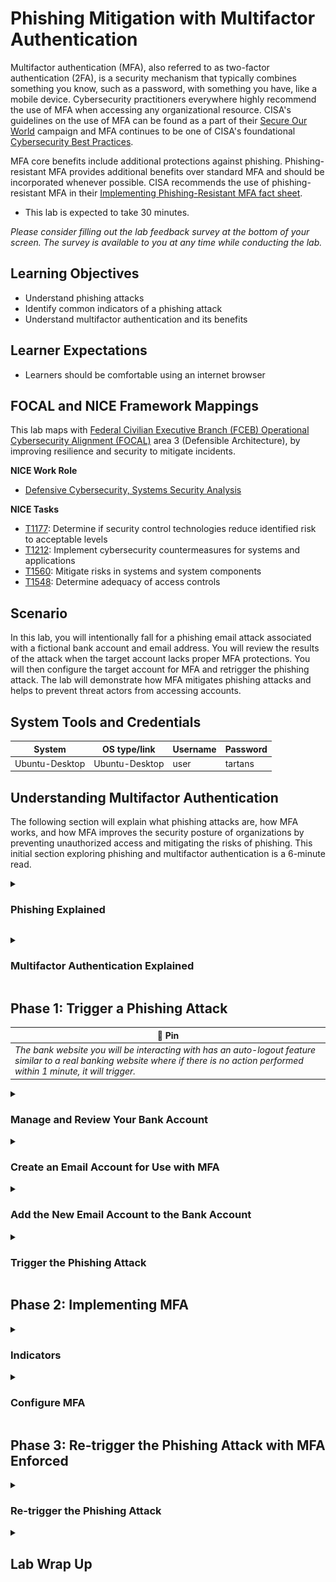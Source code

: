 # Phishing Mitigation with Multifactor Authentication

Multifactor authentication (MFA), also referred to as two-factor authentication (2FA), is a security mechanism that typically combines something you know, such as a password, with something you have, like a mobile device. Cybersecurity practitioners everywhere highly recommend the use of MFA when accessing any organizational resource. CISA's guidelines on the use of MFA can be found as a part of their <a href="https://www.cisa.gov/secure-our-world/require-multifactor-authentication" target="_blank">Secure Our World</a> campaign and MFA continues to be one of CISA's foundational <a href="https://www.cisa.gov/MFA" target="_blank">Cybersecurity Best Practices</a>.

MFA core benefits include additional protections against phishing. Phishing-resistant MFA provides additional benefits over standard MFA and should be incorporated whenever possible. CISA recommends the use of phishing-resistant MFA in their <a href="https://www.cisa.gov/sites/default/files/publications/fact-sheet-implementing-phishing-resistant-mfa-508c.pdf" target="_blank">Implementing Phishing-Resistant MFA fact sheet</a>.

- This lab is expected to take 30 minutes.

*Please consider filling out the lab feedback survey at the bottom of your screen. The survey is available to you at any time while conducting the lab.*

## Learning Objectives
- Understand phishing attacks
- Identify common indicators of a phishing attack
- Understand multifactor authentication and its benefits

## Learner Expectations
- Learners should be comfortable using an internet browser

## FOCAL and NICE Framework Mappings

This lab maps with <a href="https://www.cisa.gov/resources-tools/resources/federal-civilian-executive-branch-fceb-operational-cybersecurity-alignment-focal-plan" target="_blank">Federal Civilian Executive Branch (FCEB) Operational Cybersecurity Alignment (FOCAL)</a> area 3 (Defensible Architecture), by improving resilience and security to mitigate incidents.

**NICE Work Role**

- <a href="https://niccs.cisa.gov/workforce-development/nice-framework" target="_blank">Defensive Cybersecurity, Systems Security Analysis</a>

**NICE Tasks**

- <a href="https://niccs.cisa.gov/workforce-development/nice-framework" target="_blank">T1177</a>: Determine if security control technologies reduce identified risk to acceptable levels
- <a href="https://niccs.cisa.gov/workforce-development/nice-framework" target="_blank"> T1212</a>: Implement cybersecurity countermeasures for systems and applications
- <a href="https://niccs.cisa.gov/workforce-development/nice-framework" target="_blank">T1560</a>: Mitigate risks in systems and system components
- <a href="https://niccs.cisa.gov/workforce-development/nice-framework" target="_blank">T1548</a>: Determine adequacy of access controls

## Scenario

In this lab, you will intentionally fall for a phishing email attack associated with a fictional bank account and email address. You will review the results of the attack when the target account lacks proper MFA protections. You will then configure the target account for MFA and retrigger the phishing attack. The lab will demonstrate how MFA mitigates phishing attacks and helps to prevent threat actors from accessing accounts. 

## System Tools and Credentials

| System | OS type/link |  Username | Password |
|--------|---------|-----------|----------|
| Ubuntu-Desktop | Ubuntu-Desktop | user | tartans|

<!-- cut -->

## Understanding Multifactor Authentication

The following section will explain what phishing attacks are, how MFA works, and how MFA improves the security posture of organizations by preventing unauthorized access and mitigating the risks of phishing. This initial section exploring phishing and multifactor authentication is a 6-minute read.

<details> 
<summary> 
<h3>Phishing Explained</h3> 
</summary> 
<p> 

| &#128270; INFORMATION |
|---|

#### What is a Phishing attack?

Let's explore phishing attacks a bit further and how they relate to social engineering. More information can be found in this CISA article on <a href="https://www.cisa.gov/news-events/news/avoiding-social-engineering-and-phishing-attacks" target="_blank">Avoiding Social Engineering and Phishing Attacks </a>. 

In a social engineering attack, an attacker uses human interaction (i.e. social skills) to obtain or compromise information about an organization, its people or its computer systems. An attacker may seem unassuming and respectable, possibly claiming to be a new employee, repair person, or researcher. They may even offer authentic or forged credentials to support that identity. However, by simply asking questions, he or she may be able to piece together enough information to infiltrate an organization or its network.

An example of social engineering might be posing as an electrician and asking an unassuming employee for access to a data closet or server room to conduct repairs. Once inside, the attacker could plant a malicious device to aid in further compromises of the network systems.

A phishing attack is a form of social engineering. Phishing attacks use emails, text messages, or malicious websites to solicit personal information by posing as a trustworthy organization. For example, an attacker may send email seemingly from a reputable credit card company or financial institution that requests account information, often suggesting that there is a problem that requires urgent attention. When users respond with the requested information, attackers can use it to gain access to the victim's accounts.

While user training and awareness are always a crucial component of cybersecurity, technical controls like MFA add an additional layer of defense-in-depth to mitigate phishing attacks.

#### Indicators of a Phishing Attack 

Configuring your accounts with MFA may be helpful with the mitigation of phishing attacks, but it's not a panacea. User awareness and training is important to understand the indicators of phishing attempts so they can avoid providing personal information that will put them at risk.

Some of the most common indicators of a phishing attack are:

1. The address of the sender is suspicious or unknown. 

 - The account that sent you the message may initially appear legitimate or related to a business you use. But, upon closer inspection, you can see that it has some odd differences than other correspondence you've received from them. For example, a username of jennifersmith@group.com does not appear suspicious. However, an email address of jen.s.xyz@orgxyz.456123abc.org does. 

2. The greeting and/or signature in the message is generic.

 - The message may start with something like `Hello Sir/Ma'am` and not include any information that is specific to the receiver. This can be a strong indicator as malicious actors may be sending these attacks to many users and so they will not include personalized information specific to you. Salutations that address you incorrectly should also rouse suspicion.

3. Spoofed links and/or websites.

 - The message may provide a link to a website that looks real, but if you hover over it, you can see that the link is actually going to a website that looks similar. For example, www.bank0fus.org or www.bankofus.payme.com. One of these URLs uses a '0' instead of an 'o', while the other is masquerading as "bankofus", but actually belongs to the "payme.com" domain. If you suspect that a link in an email looks suspicious, never click the link provided and instead go directly to the well-known URL for the resource, e.g. www.bankofus.com, or contact that organization's support personnel for further assistance.

4. Spelling and Grammar

 - Real correspondence from a business/website normally contains little to no grammatical errors at all. Phishing emails often include bad grammar, misspellings, bad formatting, and/or poor sentence structure, depending on the primary language of the sender and the language of the intended target.

5. A Sense of Urgency

 - In many scenarios, phishing attacks will try to portray a sense of urgency or criticality to make the user worry or panic, which can often lead to following the messages recommendations hastily without doing their due diligence.

6. Suspicious attachments

 - Unexpected messages can contain odd or unrequested attachments. These attachments are often malicious in nature and having the user download and open them is a common way attackers attempt to get malware on the targets system.

These are the most common indicators of a phishing attack but are not an exhaustive list. To mitigate phishing attacks, it is vital that users always analyze any message that seems out of place. Always be wary of providing any sensitive information, clicking links, or downloading any files from senders or organizations you don't know.

More information can be found in this CISA article on <a href="https://www.cisa.gov/news-events/news/avoiding-social-engineering-and-phishing-attacks" target="_blank">Avoiding Social Engineering and Phishing Attacks </a>. 

#### Artificial Intelligence's Effect on Phishing

With the rise of Artificial Intelligence (AI) and Large Language Models (LLM), phishing indicators may not be as obvious or easy to spot. 

Prior to AI, spelling, grammar, and syntax were well-known indicators of an attempted phishing attack. However, with the widespread availability of AI and LLM, threat actors now have the ability to craft more realistic and compelling messages, as well as perform proof reading and grammar checks. AI can even produce realistic looking images and logos to further provide the appearance of legitimacy in phishing correspondence. Because of this, it is even more important that the user always put all correspondence they receive under the most critical scrutiny as phishing attacks are becoming even more realistic and less noticeable.

</details>
</p>

<details> 
<summary> 
<h3>Multifactor Authentication Explained</h3> 
</summary> 
<p> 


#### Multifactor Authentication

When accessing a resource that uses MFA, you must first provide the correct username and password credentials. Afterwards, you are asked for a second authentication token. Typically, this second authentication token is sent to either a mobile device application or email account. You must either approve and accept a prompt or enter the token into an additional logon field.

![MFA connection methods and certification of authenticity.](./img/mfa.png)

Only the holder of the mobile device, token, or account can retrieve the correct code and then pass it into the second authentication field.

![Verification code receipt.](./img/duo1.png)

*Retrieved from Duo's <a href="https://guide.duo.com/" target="_blank">Guide to Two-Factor Authentication</a>*

MFA tokens expire after a certain period, when a new token is requested, or when that token is successfully used to authenticate with the resource. Once a token is expired, it cannot be used again.

Mobile device applications like Duo or Google Authenticator provide in-app mechanisms for providing MFA tokens, but one of the most common methods of transmitting these tokens is via text message. In the case of MFA apps such as Duo or Google Authenticator an under-the-hood algorithm predetermines the codes to be used at specific times. For this to work, both the MFA service and the MFA application have to be synchronized with each other. However, this means that you do not have to explicitly request an MFA code be sent to you, you only need to enter the current code displayed in your MFA application.

![Mobile verification receipt.](./img/duo2.png)

*Retrieved from Duo's <a href="https://guide.duo.com/" target="_blank">Guide to Two-Factor Authentication</a>*

#### How does MFA improve security?

While the use of MFA adds an extra layer of authentication security, it also provides protections against the compromise of accounts. If a user's credentials were compromised for a specific resource, the malicious actor would still not be able to access the resource because they would not have access to the user's MFA device or email account. This of course presumes that the user's leaked credentials were not the same for both the target service and the email account in question. This is why password re-use across services is highly discouraged.

Additionally, users should never act upon unsolicited MFA requests. For example, when email addresses are leaked in a data breach, malicious actors will try to login to various services by using those email addresses. In the case of in-app MFA authentication prompts, the user might receive an unsolicited MFA prompt on their device and should ignore them.

![MFA approval receipt.](./img/duo3.png)

*Retrieved from Duo's <a href="https://guide.duo.com/" target="_blank">Guide to Two-Factor Authentication</a>*

A final threat with regards to phishing are well-crafted malicious sites that appear and function like the real thing. Phishing emails provide a link to a website that looks legitimate and will ask for the user's credentials and MFA code, only for this information to be captured and then used by the malicious actor.

A recent example of just this type of attack is outlined in <a href="https://www.troyhunt.com/a-sneaky-phish-just-grabbed-my-mailchimp-mailing-list/" target="_blank">Troy Hunt's blog</a>. Troy is well known for his outreach in cybersecurity education and awareness and runs the "Have I Been Pwned" site that allows individuals to query whether their accounts have been found in past public data breaches. Troy's case is an excellent example of how even the best and most well-versed cybersecurity experts can still be fooled by well-crafted phishing attacks. 

Phishing continues to pose a cybersecurity risk to users and their organization. This lab will demonstrate MFA when accessing a fictional banking website and how the use of MFA can help mitigate the risks of phishing attempts by ensuring users use MFA when accessing these resources.

</p>
</details>

## Phase 1: Trigger a Phishing Attack

| &#128204; Pin |
|---|
|_The bank website you will be interacting with has an auto-logout feature similar to a real banking website where if there is no action performed within 1 minute, it will trigger._|

<details>
<summary>
<h3>Manage and Review Your Bank Account</h3>
</summary>
<p>

1. Open the `Ubuntu-Desktop` system console and login with the username `user` and the password `tartans`. Once logged in, double-click the Firefox icon from the Desktop.

2. (**Ubuntu-Desktop**, **Firefox**) In Firefox, open a second tab (leaving the home page of `https://skills.hub` open) and browse to the URL `https://steelbankofbravos.skills.hub`. When prompted with the certificate warning page, click `Advanced`, and then `Accept the Risk and Continue`. You should then be presented with the bank's welcome page.

![Steel Bank of Bravos login page.](./img/p1_1.png)

3. (**Ubuntu-Desktop**, **Firefox**) Click on the `Login` tab, and then login to the website with the following credentials:

Username: `the_hand`
Password: `noDebts`

![Mock bank account balances.](./img/p1_2.png)

*Note: You can ignore any popups that ask if you would like to save your password in the browser.*

You will have access to a few different bank accounts with unique types and balances. Let's interact with one of them to review the types of information these accounts contain.

4. (**Ubuntu-Desktop**, **Firefox**) Click on the first account number `123456789`. 
 
Just like a normal bank account, each account's page lists the previous transactions. 

5. (**Ubuntu-Desktop**, **Firefox**) Click on the browser's back button to go back to the `Accounts` page or click on the 'Accounts' tab directly.

| &#128204; NOTE |
|---|
|Take note of the current balances of your accounts. It will be important to keep track of these as you continue the lab.|

**Knowledge Check Question 1:** *Which account has the highest starting balance - Savings, Checking, or Credit?*

6. (**Ubuntu-Desktop**, **Firefox**) Click on the `Settings` tab at the top. 

![Mock account settings page.](./img/p1_3.png)

On this page you can configure the various details of your account, such as resetting your password and the associated email account. Additionally, you can view a record of all logins that have occurred for your account and enable multifactor authentication.

You'll revisit this page shortly.

</p>
</details>

<details>
<summary>
<h3>Create an Email Account for Use with MFA</h3>
</summary>
<p>

Our next step will be to create an account on the email server so we can connect it with our bank account.

1. (**Ubuntu-Desktop**, **Firefox**) Open a new tab and browse to the URL `https://box.skills.hub`. When prompted with the warning page, click `Advanced`, and then `Accept the Risk and Continue`.

2. (**Ubuntu-Desktop**, **Firefox**) On the welcome page, click on the `Register` button.

3. (**Ubuntu-Desktop**, **Firefox**) We will now create your email account. 

*All new account names will automatically be created with the domain `@skills.hub` appended to them. Only the name component of the address is needed.*

4. (**Ubuntu-Desktop**, **Firefox**) Create an account with the following credentials and click `Submit`: 

Username:   `tlannister`
Password:   `tartans@1`

You will see a successful creation message for the email account `tlannister@skills.hub`.

![Mock new user registration form.](./img/p1_4.png)

5. (**Ubuntu-Desktop**, **Firefox**) Once completed, click on the link that says `Click here to Login`.

6. (**Ubuntu-Desktop**, **Firefox**) Login to the email server using the credentials we just used to create your account.

Email:  `tlannister@skills.hub`
Password:   `tartans@1`

*Note: The login process may take a moment to complete. You can ignore any popups that ask if you would like to save your password in the browser.*

Ensure you are able to access the account's inbox and then leave this page open for use in the next section of the lab.

</p>
</details>

<details>
<summary>
<h3>Add the New Email Account to the Bank Account</h3>
</summary>
<p>

Now that we have an email address, we'll be updating your bank account with this information. 

1. (**Ubuntu-Desktop**, **Firefox**) Go back to the open tab with the bank's webpage and refresh the page to login once more. Re-login to your account with your bank account credentials: 

Username: `the_hand`
Password: `noDebts`

2. (**Ubuntu-Desktop**, **Firefox**) Browse to the `Settings` page. Click on the `Email` text field, enter the email address `tlannister@skills.hub` and then click `Submit`. The process may take a second as it is verifying the authenticity of the email address provided. Once complete, you should see the following message at the top of the page:

![Mock account settings page.](./img/p1_5.png)

You should also see that the pre-populated value of the Email field now shows your email address. This means it has been configured correctly.

</p>
</details>

<details>
<summary>
<h3>Trigger the Phishing Attack</h3>
</summary>
<p>

1. (**Ubuntu-Desktop**, **Firefox**) Go back to the third tab that is logged into our email account. You should see that you have received a confirmation email that states your email address has been linked to your bank account. 

![Email confirmation screen.](./img/p1_6.png)

| &#9888; ALERT |
|---|
|If the email has not appeared in your inbox, you may need to refresh the inbox. This can be done with the following methods.

 - Click the `Refresh` button at the top of the page.
 
 ![Options dialogue box.](./img/refresh1.png)

 - Click on `Inbox` on the panel present on the left side of the screen.
 
 ![Email inbox panel.](./img/refresh2.png)

2. (**Ubuntu-Desktop**, **Firefox**) Around the same time you should receive another email with the headline reading `CRITICAL: MUST UPDATE ACCOUNT`. 

![Opened email message.](./img/p1_7.png)

This email will explain that your account is at risk of being accessed by malicious actors and that you should update your password immediately using the provided link.

3. (**Ubuntu-Desktop**, **Firefox**) Click on the link and you will be directed to a page that appears to allow you to update your account password.  

![Steel Bank of Bravos password update screen.](./img/p1_8.png)

4. (**Ubuntu-Desktop**, **Firefox**) Enter the bank account's password, `noDebts`, in the first two 'Old Password' fields. For the 'New Password' fields, enter any matching password you like. Once completed, click `Submit`.

#### Grading Check

(**Ubuntu-Desktop**, **Firefox**) Browse to the grading page (if not already open) at `https://skills.hub/lab/tasks` or `(https://10.5.5.5/lab/tasks)`. Click the `Submit/Re-Grade Tasks` button to trigger the grading check.

This check will verify that you successfully triggered the phishing attack and that it has completed properly.

![Grading page for skills.hub tasks.](./img/p1_grading.png)

Grading Check 1: Trigger the phishing attack
 - Email link was clicked
 - Updated password was submitted
 - Phishing attack is complete

`Copy the token or flag strings to the corresponding question submission field to receive credit.`

`You should complete all phase 1 tasks before moving on to phase 2.`

5.  (**Ubuntu-Desktop**, **Firefox**) If done correctly, you should be re-directed the bank's main page, or the login page. A bit odd, but maybe it's just a security measure. Logout of the site (if not already) and attempt to login to your account with the new password you entered in the password reset form.

Username: `the_hand`  
Password: **the password you used on the password reset form we just submitted**

6.  (**Ubuntu-Desktop**, **Firefox**) You should see that the login will fail, which is unexpected. Let's try to login with our old password.

Username: `the_hand`
Password: `noDebts`

7. (**Ubuntu-Desktop**, **Firefox**) The login will succeed, and you'll be presented with your accounts page. 

![Steel Bank of Bravos accounts page.](./img/p1_9.png)

If you look at the balances of your accounts, you should see that they have been altered and no longer have the same values as before. Open each of the accounts to view their transactions.

8. (**Ubuntu-Desktop**, **Firefox**) Go to the `Settings` page and click on `Login History`. 
 
You should see that most of the logins have occurred from a single IP address, but there is one login that is from a different address.

**Knowledge Check Question 2:** What is the unique IP address that recently logged in to your bank account?

9.  (**Ubuntu-Desktop**) Open a terminal and enter the following command:
    
```bash
ip a
```

![Terminal output of ip a command.](./img/p1_ip_edited.png)

This command will tell you the IP address of your machine. In the above example, the IP of the host is `10.5.5.130`. **Please note**: Your IP may not match the example in the image.

If you look at your IP and then the records on the login history page, you can verify that your machine is the one that made most of the logins. 

This also confirms that your account was accessed by someone on a different machine. Between your password not being reset, your account being accessed from another location, and your account funds being drained, it is safe to say that you have fallen victim to a phishing attack!

</p>
</details>

## Phase 2: Implementing MFA

<details> 
<summary> 
<h3>Indicators</h3> 
</summary> 
<p> 

### Phishing Indicators in the Email Message

Before continuing with the lab, lets rewind a bit and review which phishing indicators mentioned previously were present in the phishing email we received.

1. (**Ubuntu-Desktop**, **Firefox**) Open the tab that has your email account and re-open the email that has the subject `CRITICAL: MUST UPDATE ACCOUNT` in it.

![Suspicious email message.](./img/p1_7.png)

 - The header of the email includes the word "CRITICAL" and the body includes the words "IMMEDIATELY" and "URGENT", which are intended to convey a sense of immediate need or urgency. 
 - If you read the email in full, you should gather that the grammar of some of the writing is off or is not syntactically correct. 
 - Looking at the content of the email, it is a bit generic. It doesn't seem to be directed to you personally, but to "Dear Valued User".
 - Look at the sender of the email, you should see it was sent from the address `brav05_-admin@skills.hub`. This is not a legit sender, and you can verify this by comparing this address to the email you received previously when updating your account with the email address.

2. (**Ubuntu-Desktop**, **Firefox**) Hover over the link in the email and you should see a pop-up in the browser's lower left corner showing what the link actually points to.

![Reset link in suspicious email message.](./img/redirect.png)

This URL looks like the real one, but if you look closely there are some differences, with the most noticeable one being that it uses zeroes - `0` instead of the letter `O`. 

**Knowledge Check 3**: What is the domain/host name in the URL link of the phishing email (ignore anything after skills.hub)?

</p>
</details>

<details> 
<summary> 
<h3>Configure MFA</h3> 
</summary> 
<p> 

1. (**Ubuntu-Desktop**, **Firefox**) Go back to the real bank website and login again if needed.

Username: `the_hand`
Password: `noDebts`

2. (**Ubuntu-Desktop**, **Firefox**) Go to the `Settings` page, and then click on `Enable MFA`.

You should be directed to a new page that states that an email with a code has been sent to your email and that you need to submit it to verify the email. 

![Steel Bank of Bravos MFA configuration page.](./img/p2_mfa.png)

3. (**Ubuntu-Desktop**, **Firefox**) Open the tab that has your email inbox open. You should see a new email with the MFA code in it. If the email isn't there, make sure to refresh the inbox.

![Email inbox.](./img/p2_mfa_email.png)

4. (**Ubuntu-Desktop**, **Firefox**) Copy the code and then go back to the banking website that's asking for the MFA code and submit it. You should see a message that MFA has been configured successfully.

We will now test it by re-logging in.

5. (**Ubuntu-Desktop**, **Firefox**) Click the `Logout` button, and then submit your credentials on the `Login` page.

![MFA configuration page.](./img/p2_mfa_login.png)

6. (**Ubuntu-Desktop**, **Firefox**) You should be presented with a new page saying an MFA code has been sent to your email and that you will need it to login.

7. (**Ubuntu-Desktop**, **Firefox**) Go back to your email inbox and you should see a new email with a new MFA code. Copy it and submit it to the MFA form on the bank website.

8. (**Ubuntu-Desktop**, **Firefox**) Upon doing this, you will be logged in and be able to view your accounts again.

#### Grading Check

(**Ubuntu-Desktop**, **Firefox**) Browse to the grading page at `https://skills.hub/lab/tasks` or `(https://10.5.5.5/lab/tasks)`. Click the `Submit/Re-Grade Tasks` button to trigger the grading check. Refresh the results after a few moments to see your results.

This check will verify that you successfully configured MFA on your bank account.

![Grading page for skills.hub tasks.](./img/p2_grading.png)

Grading Check 1: Configure bank account with MFA
 - Completed login using MFA code.

`Copy the token or flag strings to the corresponding question submission field to receive credit.`

`You should complete all phase 2 tasks before moving on to phase 3.`

</p>
</details>


## Phase 3: Re-trigger the Phishing Attack with MFA Enforced

<details> 
<summary> 
<h3>Re-trigger the Phishing Attack</h3> 
</summary> 
<p> 

Now that you have MFA configured on your account, let's re-trigger the phishing attack and see what happens.

1. (**Ubuntu-Desktop**, **Firefox**) Open the tab that has your email and open the `CRITICAL` email.

2. (**Ubuntu-Desktop**, **Firefox**) Click on the link and fill out the password reset form same as you did before. The old password is `noDebts`. The new password can be anything.

3. (**Ubuntu-Desktop**, **Firefox**) This time, you should get a response stating that the form couldn't be submitted.

![Steel Bank of Bravos failed login screen.](./img/p3_failed_phishing.png)

The form now fails with the same information due to the account not requiring an MFA code.

1. (**Ubuntu-Desktop**, **Firefox**) Go to your email inbox and you should see that you have received a new email with an unsolicited MFA code, meaning one that you did not ask for. This confirms that an unknown login attempt was made.

2. (**Ubuntu-Desktop**, **Firefox**) Go to the real banking website and login once more. 

3. (**Ubuntu-Desktop**, **Firefox**) Go to the `Settings` page and click on `Login History`. 

You should see that a new login attempt occurred, but that the login was unsuccessful. This is because MFA prevented the user from completing the authentication process and prevented the attacker from accessing your accounts.

**Knowledge Check Question 4**: What is the unique IP address that recently *failed to* login to your bank account?

#### Grading Check

(**Ubuntu-Desktop**, **Firefox**) Browse to the grading page at `https://skills.hub/lab/tasks` or `(https://10.5.5.5/lab/tasks)`. Click the `Submit/Re-Grade Tasks` button to trigger the grading check. Refresh the results after a few moments to see your results.

This check will verify that you mitigated the phishing attack by configuring MFA.

![Grading page for skills.hub tasks.](./img/p3_grading.png)

Grading Check 3: Re-trigger phishing attack
 - Email link was clicked
 - Updated password was submitted
 - Phishing attack is complete

`Copy the token or flag strings to the corresponding question submission field to receive credit.`

</p>
</details>

<details>
<summary>
<h2>Lab Wrap Up</h2>
</summary>
<p>

### Conclusion

By completing this lab, you have become more familiar with phishing and how it can be mitigated by implementing multifactor authentication.

To recap:
 - You viewed how phishing attacks occur and the potential consequences, such as stolen credentials.
 - You configured an account to use multifactor authentication.
 - You mitigated a phishing attack and identified the failed login by having multifactor authentication enabled

Skills exercised:
 - S0544: Skill in recognizing vulnerabilities
 - S0667: Skill in assessing security controls
 - S0840: Skill in identifying misuse activities
 
Phishing attacks continue to be a cybersecurity risk, targeting individuals and organizations alike. While implementing multifactor authentication (MFA) is a valuable security measure, it does not completely eliminate the risk of phishing. However, it can significantly mitigate the risks of phishing attempts being successful. Proper awareness and training on how to identify phishing attempts is crucial knowledge that every user should possess. This awareness, combined with a robust security posture, is essential for organizations to effectively prevent the execution of malicious phishing attacks.

### Answer Key

**Knowledge Check Question 1**: Which account has the highest starting balance?
 - *Savings*

**Knowledge Check Question 2**: What is the unique IP address that recently logged in to your bank account?
 - *10.7.7.100*

**Knowledge Check 3**: What is the domain/host name in the URL link of the phishing email (ignore anything after skills.hub)?
 - *steelbank0fbrav0s.skills.hub*

**Knowledge Check Question 4**: What is the unique IP address that recently *failed to* login to your bank account?
 - *10.7.7.137*

### References
 - <a href="https://www.cisa.gov/news-events/news/avoiding-social-engineering-and-phishing-attacks" target="_blank">Avoiding Social Engineering and Phishing Attacks</a>
 - <a href="https://www.cisa.gov/MFA" target="_blank">Cybersecurity Best Practices</a>
 - <a href="https://www.cisa.gov/resources-tools/resources/federal-civilian-executive-branch-fceb-operational-cybersecurity-alignment-focal-plan" target="_blank">Federal Civilian Executive Branch (FCEB) Operational Cybersecurity Alignment (FOCAL)</a>
 - <a href="https://guide.duo.com/" target="_blank">Guide to Two-Factor Authentication</a>
 - <a href="https://www.cisa.gov/sites/default/files/publications/fact-sheet-implementing-phishing-resistant-mfa-508c.pdf" target="_blank">Implementing Phishing-Resistant MFA fact sheet</a>
 - <a href="https://www.cisa.gov/topics/cyber-threats-and-advisories/malware-phishing-and-ransomware" target="_blank">Malware, Phishing, and Ransomware</a>
 - <a href="https://www.cisa.gov/resources-tools/resources/phishing-guidance-stopping-attack-cycle-phase-one" target="_blank">Phishing Guidance</a>
 - <a href="https://www.cisa.gov/secure-our-world/require-multifactor-authentication" target="_blank">Secure Our World</a> 
 - <a href="https://www.troyhunt.com/a-sneaky-phish-just-grabbed-my-mailchimp-mailing-list/" target="_blank">Troy Hunt's blog</a>
